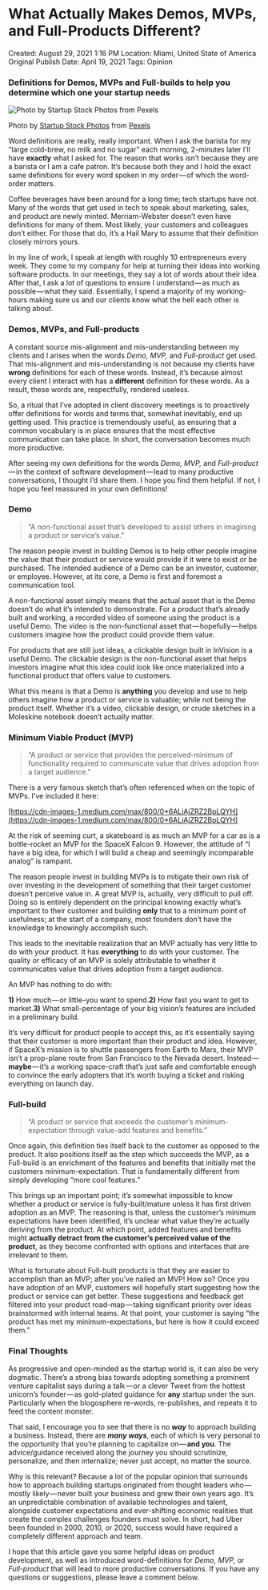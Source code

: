 # What Actually Makes Demos, MVPs, and Full-Products Different?

Created: August 29, 2021 1:16 PM
Location: Miami, United State of America
Original Publish Date: April 19, 2021
Tags: Opinion

### **Definitions for Demos, MVPs and Full-builds to help you determine which one your startup needs**

![Photo by [Startup Stock Photos](https://www.pexels.com/@startup-stock-photos?utm_content=attributionCopyText&utm_medium=referral&utm_source=pexels) from [Pexels](https://www.pexels.com/photo/smiling-man-and-woman-both-sitting-on-sofa-both-looking-at-silver-macbook-7075/?utm_content=attributionCopyText&utm_medium=referral&utm_source=pexels)](http://mynamessebastian.files.wordpress.com/2021/08/04a0a-1a29aafho8ixtkgmg2kip1q.jpeg)

Photo by [Startup Stock Photos](https://www.pexels.com/@startup-stock-photos?utm_content=attributionCopyText&utm_medium=referral&utm_source=pexels) from [Pexels](https://www.pexels.com/photo/smiling-man-and-woman-both-sitting-on-sofa-both-looking-at-silver-macbook-7075/?utm_content=attributionCopyText&utm_medium=referral&utm_source=pexels)

Word definitions are really, really important. When I ask the barista for my “large cold-brew, no milk and no sugar” each morning, 2-minutes later I’ll have **exactly** what I asked for. The reason that works isn’t because they are a barista or I am a cafe patron. It’s because both they and I hold the exact same definitions for every word spoken in my order — of which the word-order matters.

Coffee beverages have been around for a long time; tech startups have not. Many of the words that get used in tech to speak about marketing, sales, and product are newly minted. Merriam-Webster doesn’t even have definitions for many of them. Most likely, your customers and colleagues don’t either. For those that do, it’s a Hail Mary to assume that their definition closely mirrors yours.

In my line of work, I speak at length with roughly 10 entrepreneurs every week. They come to my company for help at turning their ideas into working software products. In our meetings, they say a lot of words about their idea. After that, I ask a lot of questions to ensure I understand — as much as possible — what they said. Essentially, I spend a majority of my working-hours making sure us and our clients know what the hell each other is talking about.

### **Demos, MVPs, and Full-products**

A constant source mis-alignment and mis-understanding between my clients and I arises when the words *Demo, MVP,* and *Full-product* get used. That mis-alignment and mis-understanding is not because my clients have **wrong** definitions for each of these words. Instead, it’s because almost every client I interact with has a **different** definition for these words. As a result, these words are, respectfully, rendered useless.

So, a ritual that I’ve adopted in client discovery meetings is to proactively offer definitions for words and terms that, somewhat inevitably, end up getting used. This practice is tremendously useful, as ensuring that a common vocabulary is in place ensures that the most effective communication can take place. In short, the conversation becomes much more productive.

After seeing my own definitions for the words *Demo, MVP,* and *Full-product* — in the context of software development — lead to many productive conversations, I thought I’d share them. I hope you find them helpful. If not, I hope you feel reassured in your own definitions!

### **Demo**

> “A non-functional asset that’s developed to assist others in imagining a product or service’s value.”
> 

The reason people invest in building Demos is to help other people imagine the value that their product or service would provide if it were to exist or be purchased. The intended audience of a Demo can be an investor, customer, or employee. However, at its core, a Demo is first and foremost a communication tool.

A non-functional asset simply means that the actual asset that is the Demo doesn’t do what it’s intended to demonstrate. For a product that’s already built and working, a recorded video of someone using the product is a useful Demo. The video is the non-functional asset that — hopefully — helps customers imagine how the product could provide them value.

For products that are still just ideas, a clickable design built in InVision is a useful Demo. The clickable design is the non-functional asset that helps investors imagine what this idea could look like once materialized into a functional product that offers value to customers.

What this means is that a Demo is **anything** you develop and use to help others imagine how a product or service is valuable; while not being the product itself. Whether it’s a video, clickable design, or crude sketches in a Moleskine notebook doesn’t actually matter.

### **Minimum Viable Product (MVP)**

> “A product or service that provides the perceived-minimum of functionality required to communicate value that drives adoption from a target audience.”
> 

There is a very famous sketch that’s often referenced when on the topic of MVPs. I’ve included it here:

[https://cdn-images-1.medium.com/max/800/0*6ALiAjZRZ2BpLQYH](https://cdn-images-1.medium.com/max/800/0*6ALiAjZRZ2BpLQYH)

At the risk of seeming curt, a skateboard is as much an MVP for a car as is a bottle-rocket an MVP for the SpaceX Falcon 9. However, the attitude of “I have a big idea, for which I will build a cheap and seemingly incomparable analog” is rampant.

The reason people invest in building MVPs is to mitigate their own risk of over investing in the development of something that their target customer doesn’t perceive value in. A great MVP is, actually, very difficult to pull off. Doing so is entirely dependent on the principal knowing exactly what’s important to their customer and building **only** that to a minimum point of usefulness; at the start of a company, most founders don’t have the knowledge to knowingly accomplish such.

This leads to the inevitable realization that an MVP actually has very little to do with your product. It has **everything** to do with your customer. The quality or efficacy of an MVP is solely attributable to whether it communicates value that drives adoption from a target audience.

An MVP has nothing to do with:

**1)** How much — or little–you want to spend.**2)** How fast you want to get to market.**3)** What small-percentage of your big vision’s features are included in a preliminary build.

It’s very difficult for product people to accept this, as it’s essentially saying that their customer is more important than their product and idea. However, if SpaceX’s mission is to shuttle passengers from Earth to Mars, their MVP isn’t a prop-plane route from San Francisco to the Nevada desert. Instead — **maybe** — it’s a working space-craft that’s just safe and comfortable enough to convince the early adopters that it’s worth buying a ticket and risking everything on launch day.

### **Full-build**

> “A product or service that exceeds the customer’s minimum-expectation through value-add features and benefits.”
> 

Once again, this definition ties itself back to the customer as opposed to the product. It also positions itself as the step which succeeds the MVP, as a Full-build is an enrichment of the features and benefits that initially met the customers minimum-expectation. That is fundamentally different from simply developing “more cool features.”

This brings up an important point; it’s somewhat impossible to know whether a product or service is fully-built/mature unless it has first driven adoption as an MVP. The reasoning is that, unless the customer’s minimum expectations have been identified, it’s unclear what value they’re actually deriving from the product. At which point, added features and benefits might **actually detract from the customer’s perceived value of the product**, as they become confronted with options and interfaces that are irrelevant to them.

What is fortunate about Full-built products is that they are easier to accomplish than an MVP; after you’ve nailed an MVP! How so? Once you have adoption of an MVP, customers will hopefully start suggesting how the product or service can get better. These suggestions and feedback get filtered into your product road-map — taking significant priority over ideas brainstormed with internal teams. At that point, your customer is saying “the product has met my minimum-expectations, but here is how it could exceed them.”

### **Final Thoughts**

As progressive and open-minded as the startup world is, it can also be very dogmatic. There’s a strong bias towards adopting something a prominent venture capitalist says during a talk — or a clever Tweet from the hottest unicorn’s founder — as gold-plated guidance for **any** startup under the sun. Particularly when the blogosphere re-words, re-publishes, and repeats it to feed the content monster.

That said, I encourage you to see that there is no ***way*** to approach building a business. Instead, there are ***many ways***, each of which is very personal to the opportunity that you’re planning to capitalize on — **and you**. The advice/guidance received along the journey you should scrutinize, personalize, and then internalize; never just accept, no matter the source.

Why is this relevant? Because a lot of the popular opinion that surrounds how to approach building startups originated from thought leaders who — mostly likely — never built your business and grew their own years ago. It’s an unpredictable combination of available technologies and talent, alongside customer expectations and ever-shifting economic realities that create the complex challenges founders must solve. In short, had Uber been founded in 2000, 2010, or 2020, success would have required a completely different approach and team.

I hope that this article gave you some helpful ideas on product development, as well as introduced word-definitions for *Demo, MVP,* or *Full-product* that will lead to more productive conversations. If you have any questions or suggestions, please leave a comment below.
